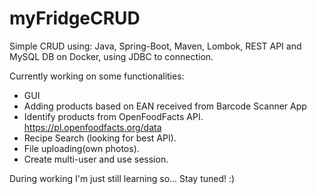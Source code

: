 # myFridgeCRUD

Simple CRUD using:
Java, Spring-Boot, Maven, Lombok, REST API and MySQL DB on Docker, using JDBC to connection.

Currently working on some functionalities:
- GUI
- Adding products based on EAN received from Barcode Scanner App
- Identify products from OpenFoodFacts API. https://pl.openfoodfacts.org/data
- Recipe Search (looking for best API).
- File uploading(own photos).
- Create multi-user and use session.

During working I'm just still learning so... Stay tuned! :)

